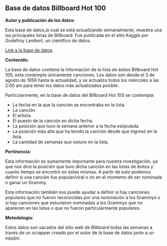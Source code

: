 ## Base de datos Billboard Hot 100

**Autor y publicación de los datos:**

Esta base de datos,la cual se está actualizando semanalmente, muestra una las principales listas de Billboard. Fue publicada en el sitio Kaggle por Godefroy Lambert, un científico de datos. 

[Link a la base de datos]( https://www.kaggle.com/datasets/ludmin/billboard)


**Contenido:**

La base de datos contiene la información de la lista de éxitos Billboard Hot 100, esta contempla únicamente canciones. Los datos son desde el 3 de agosto de 1958 hasta la actualidad, y se actualiza todos los miércoles a las 2:00 am para tener los datos más actualizados posible.

Particularmente, en la base de datos del Billboard Hot 100 se contempla:

- La fecha en la que la canción se encontraba en la lista.
- La canción.
- El artista.
- El puesto de la canción en dicha fecha.
- La posición que tuvo la semana anterior a la fecha estipulada.
- La posición más alta que ha tenido la canción desde que ingresó en la lista.
- La cantidad de semanas que estuvo en la lista.



**Pertinencia:**

Esta información es sumamente importante para nuestra investigación, ya que nos dice la posición que tuvo dicha canción en las listas de éxitos y cuanto tiempo se encontró en estas mismas. A partir de esto podemos definir si una canción fue popular/viral o no en el momento de ser nominada o ganar un Grammy. 

Esta información también nos puede ayudar a definir si hay canciones populares que no fueron reconocidas por una nominación a los Grammys o si hay canciones que estuvieron nominadas a los Grammys que no aparecen en las listas o que no fueron particularmente populares.

**Metodología:** 

Estos datos son sacados del sitio web de Billboard todas las semanas a través de un scrapper creado por el autor de la base de datos junto a un equipo.

